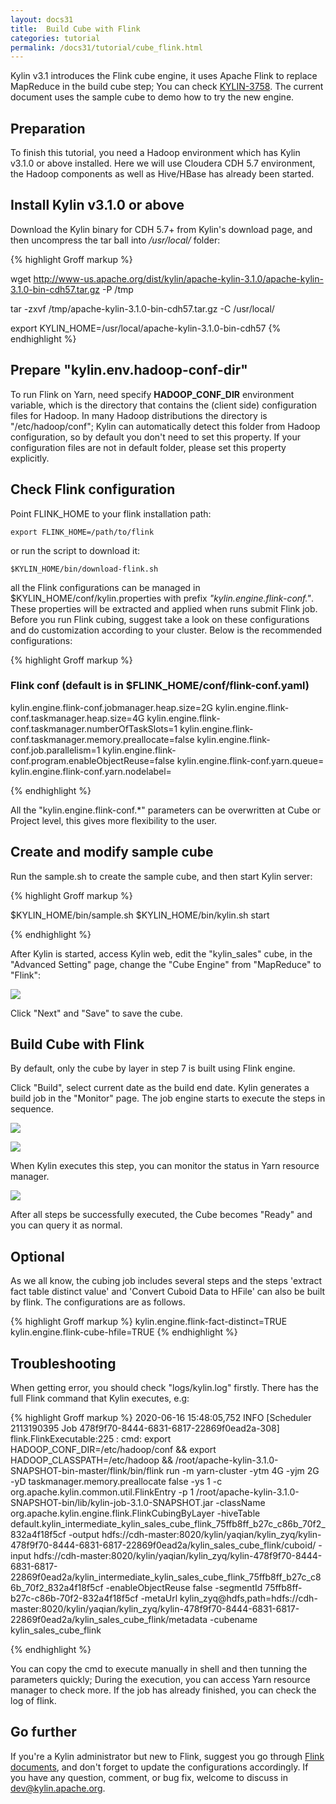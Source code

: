 ```yaml
---
layout: docs31
title:  Build Cube with Flink
categories: tutorial
permalink: /docs31/tutorial/cube_flink.html
---
```

Kylin v3.1 introduces the Flink cube engine, it uses Apache Flink to replace MapReduce in the build cube step; You can check [KYLIN-3758](https://issues.apache.org/jira/browse/KYLIN-3758). The current document uses the sample cube to demo how to try the new engine.


## Preparation
To finish this tutorial, you need a Hadoop environment which has Kylin v3.1.0 or above installed. Here we will use Cloudera CDH 5.7 environment, the Hadoop components as well as Hive/HBase has already been started. 

## Install Kylin v3.1.0 or above

Download the Kylin binary for CDH 5.7+ from Kylin's download page, and then uncompress the tar ball into */usr/local/* folder:

{% highlight Groff markup %}

wget http://www-us.apache.org/dist/kylin/apache-kylin-3.1.0/apache-kylin-3.1.0-bin-cdh57.tar.gz -P /tmp

tar -zxvf /tmp/apache-kylin-3.1.0-bin-cdh57.tar.gz -C /usr/local/

export KYLIN_HOME=/usr/local/apache-kylin-3.1.0-bin-cdh57
{% endhighlight %}

## Prepare "kylin.env.hadoop-conf-dir"

To run Flink on Yarn, need specify **HADOOP_CONF_DIR** environment variable, which is the directory that contains the (client side) configuration files for Hadoop. In many Hadoop distributions the directory is "/etc/hadoop/conf"; Kylin can automatically detect this folder from Hadoop configuration, so by default you don't need to set this property. If your configuration files are not in default folder, please set this property explicitly.

## Check Flink configuration

Point FLINK_HOME to your flink installation path:

```$xslt
export FLINK_HOME=/path/to/flink
``` 

or run the script to download it:

```$xslt
$KYLIN_HOME/bin/download-flink.sh
```

all the Flink configurations can be managed in $KYLIN_HOME/conf/kylin.properties with prefix *"kylin.engine.flink-conf."*. These properties will be extracted and applied when runs submit Flink job.
Before you run Flink cubing, suggest take a look on these configurations and do customization according to your cluster. Below is the recommended configurations:

{% highlight Groff markup %}
### Flink conf (default is in $FLINK_HOME/conf/flink-conf.yaml)
kylin.engine.flink-conf.jobmanager.heap.size=2G
kylin.engine.flink-conf.taskmanager.heap.size=4G
kylin.engine.flink-conf.taskmanager.numberOfTaskSlots=1
kylin.engine.flink-conf.taskmanager.memory.preallocate=false
kylin.engine.flink-conf.job.parallelism=1
kylin.engine.flink-conf.program.enableObjectReuse=false
kylin.engine.flink-conf.yarn.queue=
kylin.engine.flink-conf.yarn.nodelabel=

{% endhighlight %}

All the "kylin.engine.flink-conf.*" parameters can be overwritten at Cube or Project level, this gives more flexibility to the user.

## Create and modify sample cube

Run the sample.sh to create the sample cube, and then start Kylin server:

{% highlight Groff markup %}

$KYLIN_HOME/bin/sample.sh
$KYLIN_HOME/bin/kylin.sh start

{% endhighlight %}

After Kylin is started, access Kylin web, edit the "kylin_sales" cube, in the "Advanced Setting" page, change the "Cube Engine" from "MapReduce" to "Flink":


   ![](/images/tutorial/3.1/Flink-Cubing-Tutorial/1_flink_engine.png)

Click "Next" and "Save" to save the cube.


## Build Cube with Flink

By default, only the cube by layer in step 7 is built using Flink engine. 

Click "Build", select current date as the build end date. Kylin generates a build job in the "Monitor" page. The job engine starts to execute the steps in sequence. 


   ![](/images/tutorial/3.1/Flink-Cubing-Tutorial/2_flink_job.png)


   ![](/images/tutorial/3.1/Flink-Cubing-Tutorial/3_flink_cubing.png)

When Kylin executes this step, you can monitor the status in Yarn resource manager. 


   ![](/images/tutorial/3.1/Flink-Cubing-Tutorial/4_job_on_yarn.png)


After all steps be successfully executed, the Cube becomes "Ready" and you can query it as normal.


## Optional

As we all know, the cubing job includes several steps and the steps 'extract fact table distinct value' and 'Convert Cuboid Data to HFile' can also be built by flink. The configurations are as follows.

{% highlight Groff markup %}
kylin.engine.flink-fact-distinct=TRUE
kylin.engine.flink-cube-hfile=TRUE
{% endhighlight %}


## Troubleshooting

When getting error, you should check "logs/kylin.log" firstly. There has the full Flink command that Kylin executes, e.g:

{% highlight Groff markup %}
2020-06-16 15:48:05,752 INFO  [Scheduler 2113190395 Job 478f9f70-8444-6831-6817-22869f0ead2a-308] flink.FlinkExecutable:225 : cmd: export HADOOP_CONF_DIR=/etc/hadoop/conf && export HADOOP_CLASSPATH=/etc/hadoop && /root/apache-kylin-3.1.0-SNAPSHOT-bin-master/flink/bin/flink run -m yarn-cluster  -ytm 4G -yjm 2G -yD taskmanager.memory.preallocate false -ys 1 -c org.apache.kylin.common.util.FlinkEntry -p 1 /root/apache-kylin-3.1.0-SNAPSHOT-bin/lib/kylin-job-3.1.0-SNAPSHOT.jar -className org.apache.kylin.engine.flink.FlinkCubingByLayer -hiveTable default.kylin_intermediate_kylin_sales_cube_flink_75ffb8ff_b27c_c86b_70f2_832a4f18f5cf -output hdfs://cdh-master:8020/kylin/yaqian/kylin_zyq/kylin-478f9f70-8444-6831-6817-22869f0ead2a/kylin_sales_cube_flink/cuboid/ -input hdfs://cdh-master:8020/kylin/yaqian/kylin_zyq/kylin-478f9f70-8444-6831-6817-22869f0ead2a/kylin_intermediate_kylin_sales_cube_flink_75ffb8ff_b27c_c86b_70f2_832a4f18f5cf -enableObjectReuse false -segmentId 75ffb8ff-b27c-c86b-70f2-832a4f18f5cf -metaUrl kylin_zyq@hdfs,path=hdfs://cdh-master:8020/kylin/yaqian/kylin_zyq/kylin-478f9f70-8444-6831-6817-22869f0ead2a/kylin_sales_cube_flink/metadata -cubename kylin_sales_cube_flink

{% endhighlight %}

You can copy the cmd to execute manually in shell and then tunning the parameters quickly; During the execution, you can access Yarn resource manager to check more. If the job has already finished, you can check the log of flink. 

## Go further

If you're a Kylin administrator but new to Flink, suggest you go through [Flink documents](https://ci.apache.org/projects/flink/flink-docs-release-1.9/), and don't forget to update the configurations accordingly. 
If you have any question, comment, or bug fix, welcome to discuss in dev@kylin.apache.org.
